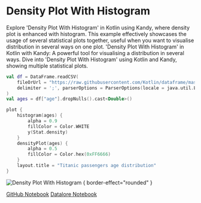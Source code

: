 # Density Plot With Histogram

<web-summary>
Explore 'Density Plot With Histogram' in Kotlin using Kandy, where density plot is enhanced with histogram.
This example effectively showcases the usage of several statistical plots together, useful when you want to visualise distribution in several ways on one plot.
</web-summary>

<card-summary>
'Density Plot With Histogram' in Kotlin with Kandy: A powerful tool for visualising a distribution in several ways.
</card-summary>

<link-summary>
Dive into 'Density Plot With Histogram' using Kotlin and Kandy, showing multiple statistical plots.
</link-summary>


<!---IMPORT org.jetbrains.kotlinx.kandy.letsplot.samples.DensityPlot-->


<!---FUN densityPlot_with_histogram-->

```kotlin
val df = DataFrame.readCSV(
    fileOrUrl = "https://raw.githubusercontent.com/Kotlin/dataframe/master/examples/idea-examples/titanic/src/main/resources/titanic.csv",
    delimiter = ';', parserOptions = ParserOptions(locale = java.util.Locale.FRENCH)
)
val ages = df["age"].dropNulls().cast<Double>()

plot {
    histogram(ages) {
        alpha = 0.9
        fillColor = Color.WHITE
        y(Stat.density)
    }
    densityPlot(ages) {
        alpha = 0.5
        fillColor = Color.hex(0xFF6666)
    }
    layout.title = "Titanic passengers age distribution"
}
```

<!---END-->


![Density Plot With Histogram](densityPlot_with_histogram.svg) { border-effect="rounded" }

<seealso style="cards">
       <category ref="example-ktnb">
           <a href="https://github.com/Kotlin/kandy/blob/main/examples/notebooks/lets-plot/samples/histogram/densityPlot_with_histogram.ipynb" summary="View the notebook on our GitHub repository">GitHub Notebook</a>
           <a href="https://datalore.jetbrains.com/report/static/KQKedA4jDrKu63O53gEN0z/i4hJKskkhnKmazY7pP1WXv" summary="Experiment with this example on Datalore">Datalore Notebook</a>
       </category>
</seealso>
